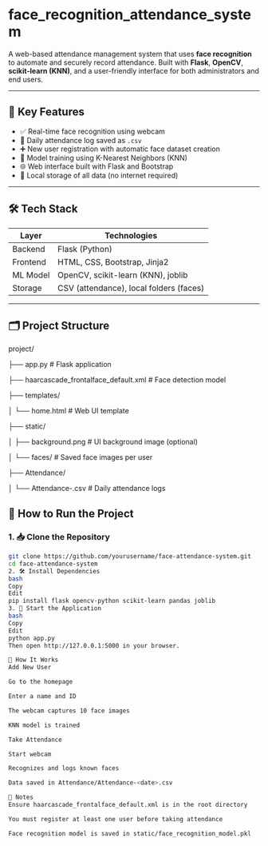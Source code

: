 ﻿# face_recognition_attendance_system

A web-based attendance management system that uses **face recognition** to automate and securely record attendance. Built with **Flask**, **OpenCV**, **scikit-learn (KNN)**, and a user-friendly interface for both administrators and end users.

---

## 📸 Key Features

- ✅ Real-time face recognition using webcam
- 📅 Daily attendance log saved as `.csv`
- ➕ New user registration with automatic face dataset creation
- 🧠 Model training using K-Nearest Neighbors (KNN)
- 🌐 Web interface built with Flask and Bootstrap
- 📁 Local storage of all data (no internet required)

---

## 🛠️ Tech Stack

| Layer     | Technologies                     |
|-----------|----------------------------------|
| Backend   | Flask (Python)                   |
| Frontend  | HTML, CSS, Bootstrap, Jinja2     |
| ML Model  | OpenCV, scikit-learn (KNN), joblib |
| Storage   | CSV (attendance), local folders (faces) |

---

## 🗂️ Project Structure

project/

├── app.py # Flask application

├── haarcascade_frontalface_default.xml # Face detection model

├── templates/

│ └── home.html # Web UI template

├── static/

│ ├── background.png # UI background image (optional)

│ └── faces/ # Saved face images per user

├── Attendance/

│ └── Attendance-<date>.csv # Daily attendance logs





## 🚀 How to Run the Project

### 1. 📥 Clone the Repository

```bash
git clone https://github.com/yourusername/face-attendance-system.git
cd face-attendance-system
2. 🛠️ Install Dependencies
bash
Copy
Edit
pip install flask opencv-python scikit-learn pandas joblib
3. 🏁 Start the Application
bash
Copy
Edit
python app.py
Then open http://127.0.0.1:5000 in your browser.

📸 How It Works
Add New User

Go to the homepage

Enter a name and ID

The webcam captures 10 face images

KNN model is trained

Take Attendance

Start webcam

Recognizes and logs known faces

Data saved in Attendance/Attendance-<date>.csv

📌 Notes
Ensure haarcascade_frontalface_default.xml is in the root directory

You must register at least one user before taking attendance

Face recognition model is saved in static/face_recognition_model.pkl

